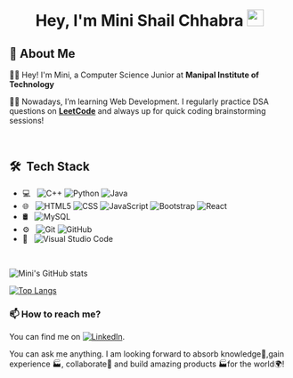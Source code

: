 <h1 align="center">Hey, I'm Mini Shail Chhabra <img src="https://raw.githubusercontent.com/aemmadi/aemmadi/master/wave.gif" width="30px"></h1> 



  ## :wave: About Me 

👩‍🎓 Hey! I'm Mini, a Computer Science Junior at **Manipal Institute of Technology**

👩‍💻 Nowadays, I’m learning Web Development. I regularly practice DSA questions on [**LeetCode**](https://leetcode.com/) and always up for quick coding brainstorming sessions! 


<br> 

## 🛠 &nbsp;Tech Stack

- 💻 &nbsp;
  ![C++](https://img.shields.io/badge/-C++-333333?style=flat&logo=C%2B%2B&logoColor=00599C)
  ![Python](https://img.shields.io/badge/-Python-333333?style=flat&logo=python)
  ![Java](https://img.shields.io/badge/-Java-333333?style=flat&logo=Java&logoColor=007396)
- 🌐 &nbsp;
  ![HTML5](https://img.shields.io/badge/-HTML5-333333?style=flat&logo=HTML5)
  ![CSS](https://img.shields.io/badge/-CSS-333333?style=flat&logo=CSS3&logoColor=1572B6)
  ![JavaScript](https://img.shields.io/badge/-JavaScript-333333?style=flat&logo=javascript)
  ![Bootstrap](https://img.shields.io/badge/-Bootstrap-333333?style=flat&logo=bootstrap&logoColor=563D7C)
  ![React](https://img.shields.io/badge/-React-333333?style=flat&logo=react)
- 🛢 &nbsp;
  ![MySQL](https://img.shields.io/badge/-MySQL-333333?style=flat&logo=mysql)
 - ⚙️ &nbsp;
  ![Git](https://img.shields.io/badge/-Git-333333?style=flat&logo=git)
  ![GitHub](https://img.shields.io/badge/-GitHub-333333?style=flat&logo=github)
- 🔧 &nbsp;
  ![Visual Studio Code](https://img.shields.io/badge/-Visual%20Studio%20Code-333333?style=flat&logo=visual-studio-code&logoColor=007ACC)

<br/>

 ![Mini's GitHub stats](https://github-readme-stats.vercel.app/api?username=minichhabra&show_icons=true&theme=radical)

[![Top Langs](https://github-readme-stats.vercel.app/api/top-langs/?username=minichhabra&layout=compact)](https://github.com/minichhabra/github-readme-stats)



<!-- Actual text -->

### 📫 How to reach me?
You can find me on [![LinkedIn][2.2]][2].

<!-- Icons -->


[2.2]: https://raw.githubusercontent.com/MartinHeinz/MartinHeinz/master/linkedin-3-16.png (LinkedIn icon without padding)

<!-- Links to your social media accounts -->


[2]: https://www.linkedin.com/in/mini-shail-chhabra-7172641a3/

You can ask me anything. I am looking forward to absorb knowledge🧠,gain experience 🏭, collaborate🤝 and build amazing products 🏭for the world🌍!
